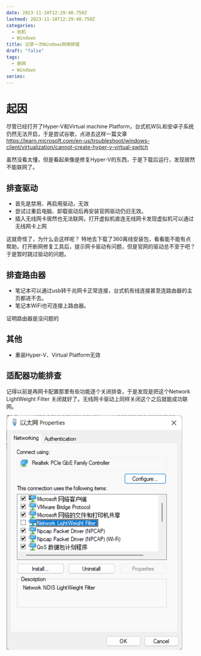 ```yaml
---
date: 2023-11-10T12:29:40.750Z
lastmod: 2023-11-10T12:29:40.750Z
categories:
  - 玩机
  - Windows
title: 记录一次Windows网络排错
draft: "false"
tags:
  - 断网
  - Windows
series:
---
```

# 起因
尽管已经打开了Hyper-V和Virtual machine Platform，台式机WSL和安卓子系统仍然无法开启，于是尝试谷歌，点进去这样一篇文章
https://learn.microsoft.com/en-us/troubleshoot/windows-client/virtualization/cannot-create-hyper-v-virtual-switch

虽然没看太懂，但是看起来像是修复Hyper-V的东西，于是下载后运行，发现居然不能联网了。

## 排查驱动
- 首先是禁用、再启用驱动，无效
- 尝试过重启电脑、卸载驱动后再安装官网驱动仍旧无效。
- 插入无线网卡居然也无法联网，打开虚拟机直连无线网卡发现虚拟机可以通过无线网卡上网

这就奇怪了，为什么会这样呢？
特地去下载了360离线安装包，看看能不能有点帮助，打开断网修复工具后，提示网卡驱动有问题，但是官网的驱动总不至于吧？于是暂时跳过驱动的问题。

## 排查路由器
- 笔记本可以通过usb转千兆网卡正常连接，台式机有线连接甚至连路由器的主页都进不去。
- 笔记本WiFi也可连接上路由器。

证明路由器是没问题的


## 其他
- 重装Hyper-V、Virtual Platform无效

## 适配器功能排查
记得以前是再网卡配置那里有些功能逐个关闭排查，于是发现是把这个Network LightWeight Filter 关闭就好了。无线网卡驱动上同样关闭这个之后就能成功联网。

![](Pasted%20image%2020231110204318.png)
